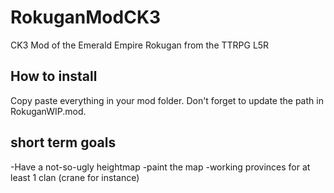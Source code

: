 # RokuganModCK3
CK3 Mod of the Emerald Empire Rokugan from the TTRPG L5R

## How to install
Copy paste everything in your mod folder. Don't forget to update the path in RokuganWIP.mod.


## short term goals
-Have a not-so-ugly heightmap
-paint the map
-working provinces for at least 1 clan (crane for instance)
